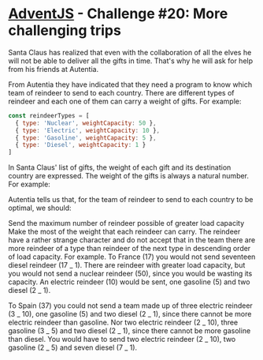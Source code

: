 # [AdventJS](https://adventjs.dev/) - Challenge #20: More challenging trips

Santa Claus has realized that even with the collaboration of all the elves he will not be able to deliver all the gifts in time. That's why he will ask for help from his friends at Autentia.

From Autentia they have indicated that they need a program to know which team of reindeer to send to each country. There are different types of reindeer and each one of them can carry a weight of gifts. For example:

```js
const reindeerTypes = [
  { type: 'Nuclear', weightCapacity: 50 },
  { type: 'Electric', weightCapacity: 10 },
  { type: 'Gasoline', weightCapacity: 5 },
  { type: 'Diesel', weightCapacity: 1 }
]
```

In Santa Claus' list of gifts, the weight of each gift and its destination country are expressed. The weight of the gifts is always a natural number. For example:

Autentia tells us that, for the team of reindeer to send to each country to be optimal, we should:

Send the maximum number of reindeer possible of greater load capacity
Make the most of the weight that each reindeer can carry.
The reindeer have a rather strange character and do not accept that in the team there are more reindeer of a type than reindeer of the next type in descending order of load capacity.
For example. To France (17) you would not send seventeen diesel reindeer (17 _ 1). There are reindeer with greater load capacity, but you would not send a nuclear reindeer (50), since you would be wasting its capacity. An electric reindeer (10) would be sent, one gasoline (5) and two diesel (2 _ 1).

To Spain (37) you could not send a team made up of three electric reindeer (3 _ 10), one gasoline (5) and two diesel (2 _ 1), since there cannot be more electric reindeer than gasoline. Nor two electric reindeer (2 _ 10), three gasoline (3 _ 5) and two diesel (2 _ 1), since there cannot be more gasoline than diesel. You would have to send two electric reindeer (2 _ 10), two gasoline (2 _ 5) and seven diesel (7 _ 1).
